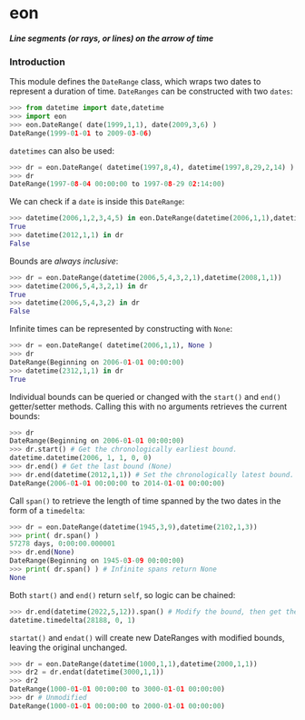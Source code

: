 # eon
***Line segments (or rays, or lines) on the arrow of time***


### Introduction
This module defines the ```DateRange``` class, which wraps two dates to represent a duration of time. ```DateRanges``` can be constructed with two ```dates```:

```python
>>> from datetime import date,datetime
>>> import eon
>>> eon.DateRange( date(1999,1,1), date(2009,3,6) )
DateRange(1999-01-01 to 2009-03-06)
```
```datetimes``` can also be used:
```python
>>> dr = eon.DateRange( datetime(1997,8,4), datetime(1997,8,29,2,14) )
>>> dr
DateRange(1997-08-04 00:00:00 to 1997-08-29 02:14:00)
```

We can check if a ```date``` is inside this ```DateRange```:
```python
>>> datetime(2006,1,2,3,4,5) in eon.DateRange(datetime(2006,1,1),datetime(2008,1,1))
True
>>> datetime(2012,1,1) in dr
False
```

Bounds are _always_ _inclusive_:
```python
>>> dr = eon.DateRange(datetime(2006,5,4,3,2,1),datetime(2008,1,1))
>>> datetime(2006,5,4,3,2,1) in dr
True
>>> datetime(2006,5,4,3,2) in dr
False
```

Infinite times can be represented by constructing with ```None```:
```python
>>> dr = eon.DateRange( datetime(2006,1,1), None )
>>> dr
DateRange(Beginning on 2006-01-01 00:00:00)
>>> datetime(2312,1,1) in dr
True
```

Individual bounds can be queried or changed with the ```start()``` and ```end()``` getter/setter methods. Calling this with no arguments retrieves the current bounds:
```python
>>> dr
DateRange(Beginning on 2006-01-01 00:00:00)
>>> dr.start() # Get the chronologically earliest bound.
datetime.datetime(2006, 1, 1, 0, 0)
>>> dr.end() # Get the last bound (None)
>>> dr.end(datetime(2012,1,1)) # Set the chronologically latest bound.
DateRange(2006-01-01 00:00:00 to 2014-01-01 00:00:00)
```

Call ```span()``` to retrieve the length of time spanned by the two dates in the form of a ```timedelta```:
```python
>>> dr = eon.DateRange(datetime(1945,3,9),datetime(2102,1,3))
>>> print( dr.span() )
57278 days, 0:00:00.000001
>>> dr.end(None)
DateRange(Beginning on 1945-03-09 00:00:00)
>>> print( dr.span() ) # Infinite spans return None
None
```

Both ```start()``` and ```end()``` return ```self```, so logic can be chained:
```python
>>> dr.end(datetime(2022,5,12)).span() # Modify the bound, then get the updated span
datetime.timedelta(28188, 0, 1)
```

```startat()``` and ```endat()``` will create new DateRanges with modified bounds, leaving the original unchanged.
```python
>>> dr = eon.DateRange(datetime(1000,1,1),datetime(2000,1,1))
>>> dr2 = dr.endat(datetime(3000,1,1))
>>> dr2
DateRange(1000-01-01 00:00:00 to 3000-01-01 00:00:00)
>>> dr # Unmodified
DateRange(1000-01-01 00:00:00 to 2000-01-01 00:00:00)
```

